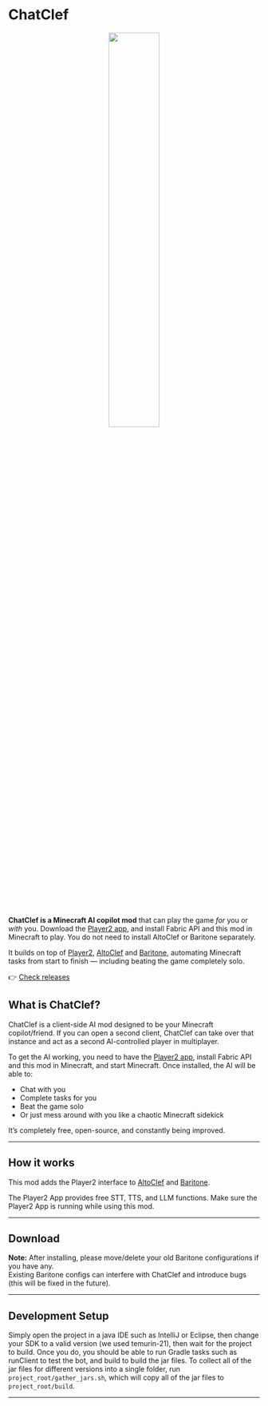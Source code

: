 # ChatClef  
<p align="center">
<img src="https://github.com/user-attachments/assets/52afdd23-3bc9-47c1-9e16-d3b20a6e2e80" width="45%"/>
</p>

**ChatClef is a Minecraft AI copilot mod** that can play the game *for* you or *with* you. Download the [Player2 app](https://player2.game/), and install Fabric API and this mod in Minecraft to play. You do not need to install AltoClef or Baritone separately.

It builds on top of [Player2](https://player2.game), [AltoClef](https://github.com/MiranCZ/altoclef) and [Baritone](https://github.com/cabaletta/baritone), automating Minecraft tasks from start to finish — including beating the game completely solo.

👉 [Check releases](https://github.com/elefant-ai/chatclef/releases)

## What is ChatClef?

ChatClef is a client-side AI mod designed to be your Minecraft copilot/friend.
If you can open a second client, ChatClef can take over that instance and act as a second AI-controlled player in multiplayer.

To get the AI working, you need to have the [Player2 app](https://player2.game/), install Fabric API and this mod in Minecraft, and start Minecraft.
Once installed, the AI will be able to:

- Chat with you
- Complete tasks for you
- Beat the game solo
- Or just mess around with you like a chaotic Minecraft sidekick

It’s completely free, open-source, and constantly being improved.

---

## How it works
This mod adds the Player2 interface to [AltoClef](https://github.com/MiranCZ/altoclef) and [Baritone](https://github.com/cabaletta/baritone).

The Player2 App provides free STT, TTS, and LLM functions. Make sure the Player2 App is running while using this mod.

---

## Download

**Note:** After installing, please move/delete your old Baritone configurations if you have any.  
Existing Baritone configs can interfere with ChatClef and introduce bugs (this will be fixed in the future).

---

## Development Setup

Simply open the project in a java IDE such as IntelliJ or Eclipse, then change your SDK to a valid version (we used temurin-21), then wait for the project to build. Once you do, you should be able to run Gradle tasks such as runClient to test the bot, and build to build the jar files. To collect all of the jar files for different versions into a single folder, run `project_root/gather_jars.sh`, which will copy all of the jar files to `project_root/build`.

---


